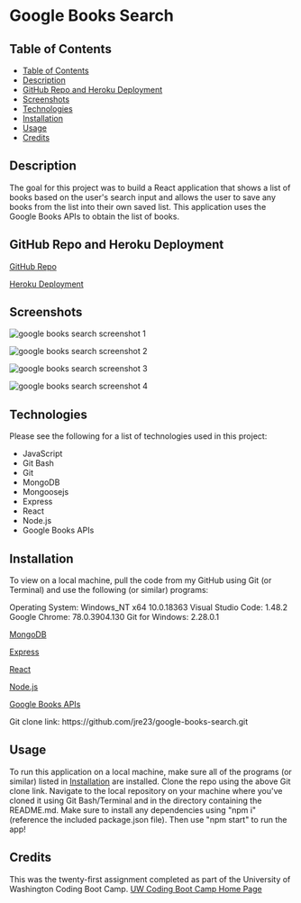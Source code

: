 # Google Books Search

## Table of Contents

- [Table of Contents](#table-of-contents)
- [Description](#description)
- [GitHub Repo and Heroku Deployment](#github-repo-and-heroku-deployment)
- [Screenshots](#screenshots)
- [Technologies](#technologies)
- [Installation](#installation)
- [Usage](#usage)
- [Credits](#credits)

## Description

The goal for this project was to build a React application that shows a list of books based on the user's search input and allows the user to save any books from the list into their own saved list. This application uses the Google Books APIs to obtain the list of books.

## GitHub Repo and Heroku Deployment

[GitHub Repo](https://github.com/jre23/google-books-search)

[Heroku Deployment](https://react-google-books-search-jre.herokuapp.com)

## Screenshots

![google books search screenshot 1](https://user-images.githubusercontent.com/69170823/107720064-6e807400-6c8e-11eb-89d1-98bae3f20314.png)

![google books search screenshot 2](https://user-images.githubusercontent.com/69170823/107720134-9243ba00-6c8e-11eb-81a2-c32e13c3e88c.png)

![google books search screenshot 3](https://user-images.githubusercontent.com/69170823/107720218-c3bc8580-6c8e-11eb-9571-fe56f73ba353.png)

![google books search screenshot 4](https://user-images.githubusercontent.com/69170823/107720268-e2228100-6c8e-11eb-953a-8cc6bb771deb.png)

## Technologies

Please see the following for a list of technologies used in this project:

- JavaScript
- Git Bash
- Git
- MongoDB
- Mongoosejs
- Express
- React
- Node.js
- Google Books APIs

## Installation

To view on a local machine, pull the code from my GitHub using Git (or Terminal) and use the following (or similar) programs:

Operating System: Windows_NT x64 10.0.18363
Visual Studio Code: 1.48.2
Google Chrome: 78.0.3904.130
Git for Windows: 2.28.0.1

[MongoDB](https://www.mongodb.com)

[Express](https://expressjs.com)

[React](https://reactjs.org)

[Node.js](https://nodejs.org/en)

[Google Books APIs](https://developers.google.com/books)

Git clone link: htt<span>ps://github.com/jre23/google-books-search.git</span>

## Usage

To run this application on a local machine, make sure all of the programs (or similar) listed in [Installation](#Installation) are installed. Clone the repo using the above Git clone link. Navigate to the local repository on your machine where you've cloned it using Git Bash/Terminal and in the directory containing the README.md. Make sure to install any dependencies using "npm i" (reference the included package.json file). Then use "npm start" to run the app!

## Credits

This was the twenty-first assignment completed as part of the University of Washington Coding Boot Camp. [UW Coding Boot Camp Home Page](https://bootcamp.uw.edu/coding/)
